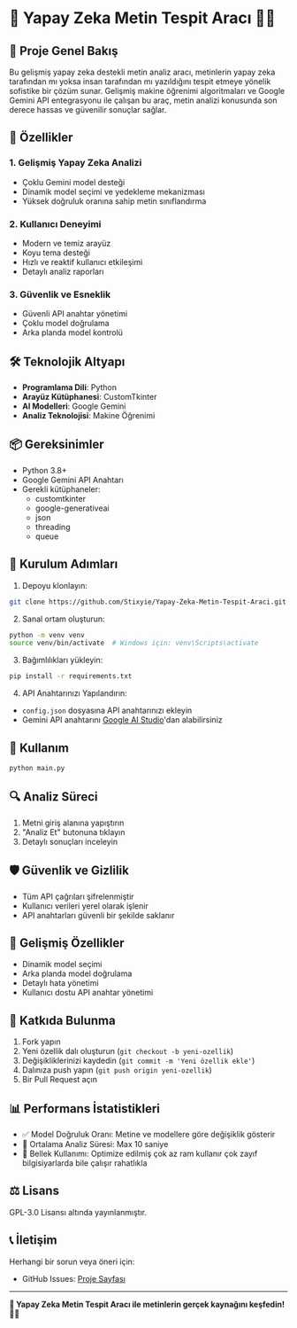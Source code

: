 # 🤖 Yapay Zeka Metin Tespit Aracı 🕵️‍♀️

## 🌟 Proje Genel Bakış

Bu gelişmiş yapay zeka destekli metin analiz aracı, metinlerin yapay zeka tarafından mı yoksa insan tarafından mı yazıldığını tespit etmeye yönelik sofistike bir çözüm sunar. Gelişmiş makine öğrenimi algoritmaları ve Google Gemini API entegrasyonu ile çalışan bu araç, metin analizi konusunda son derece hassas ve güvenilir sonuçlar sağlar.

## 🚀 Özellikler

### 1. Gelişmiş Yapay Zeka Analizi
- Çoklu Gemini model desteği
- Dinamik model seçimi ve yedekleme mekanizması
- Yüksek doğruluk oranına sahip metin sınıflandırma

### 2. Kullanıcı Deneyimi
- Modern ve temiz arayüz
- Koyu tema desteği
- Hızlı ve reaktif kullanıcı etkileşimi
- Detaylı analiz raporları

### 3. Güvenlik ve Esneklik
- Güvenli API anahtar yönetimi
- Çoklu model doğrulama
- Arka planda model kontrolü

## 🛠️ Teknolojik Altyapı

- **Programlama Dili**: Python
- **Arayüz Kütüphanesi**: CustomTkinter
- **AI Modelleri**: Google Gemini
- **Analiz Teknolojisi**: Makine Öğrenimi

## 📦 Gereksinimler

- Python 3.8+
- Google Gemini API Anahtarı
- Gerekli kütüphaneler:
  - customtkinter
  - google-generativeai
  - json
  - threading
  - queue

## 🔧 Kurulum Adımları

1. Depoyu klonlayın:
```bash
git clone https://github.com/Stixyie/Yapay-Zeka-Metin-Tespit-Araci.git
```

2. Sanal ortam oluşturun:
```bash
python -m venv venv
source venv/bin/activate  # Windows için: venv\Scripts\activate
```

3. Bağımlılıkları yükleyin:
```bash
pip install -r requirements.txt
```

4. API Anahtarınızı Yapılandırın:
- `config.json` dosyasına API anahtarınızı ekleyin
- Gemini API anahtarını [Google AI Studio](https://aistudio.google.com/apikey)'dan alabilirsiniz

## 🚀 Kullanım

```bash
python main.py
```

## 🔍 Analiz Süreci

1. Metni giriş alanına yapıştırın
2. "Analiz Et" butonuna tıklayın
3. Detaylı sonuçları inceleyin

## 🛡️ Güvenlik ve Gizlilik

- Tüm API çağrıları şifrelenmiştir
- Kullanıcı verileri yerel olarak işlenir
- API anahtarları güvenli bir şekilde saklanır

## 🌈 Gelişmiş Özellikler

- Dinamik model seçimi
- Arka planda model doğrulama
- Detaylı hata yönetimi
- Kullanıcı dostu API anahtar yönetimi

## 🤝 Katkıda Bulunma

1. Fork yapın
2. Yeni özellik dalı oluşturun (`git checkout -b yeni-ozellik`)
3. Değişikliklerinizi kaydedin (`git commit -m 'Yeni özellik ekle'`)
4. Dalınıza push yapın (`git push origin yeni-ozellik`)
5. Bir Pull Request açın

## 📊 Performans İstatistikleri

- ✅ Model Doğruluk Oranı: Metine ve modellere göre değişiklik gösterir
- 🚀 Ortalama Analiz Süresi: Max 10 saniye
- 💾 Bellek Kullanımı: Optimize edilmiş çok az ram kullanır çok zayıf bilgisiyarlarda bile çalışır rahatlıkla

## ⚖️ Lisans

GPL-3.0 Lisansı altında yayınlanmıştır.

## 📞 İletişim

Herhangi bir sorun veya öneri için:
- GitHub Issues: [Proje Sayfası](https://github.com/Stixyie/Yapay-Zeka-Metin-Tespit-Araci/issues)

---

**🌟 Yapay Zeka Metin Tespit Aracı ile metinlerin gerçek kaynağını keşfedin! 🕵️‍♀️**

